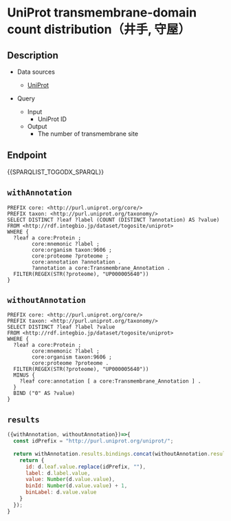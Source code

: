 # UniProt transmembrane-domain count distribution（井手, 守屋）

## Description

- Data sources
    - [UniProt](https://www.uniprot.org/)

- Query
    - Input
        - UniProt ID
    - Output
        - The number of transmembrane site

## Endpoint
{{SPARQLIST_TOGODX_SPARQL}}

## `withAnnotation`
```sparql
PREFIX core: <http://purl.uniprot.org/core/>
PREFIX taxon: <http://purl.uniprot.org/taxonomy/>
SELECT DISTINCT ?leaf ?label (COUNT (DISTINCT ?annotation) AS ?value)
FROM <http://rdf.integbio.jp/dataset/togosite/uniprot>
WHERE {    
  ?leaf a core:Protein ;
        core:mnemonic ?label ;
  		core:organism taxon:9606 ;
  		core:proteome ?proteome ;
  		core:annotation ?annotation .       
  		?annotation a core:Transmembrane_Annotation .
  FILTER(REGEX(STR(?proteome), "UP000005640"))
}   
```

## `withoutAnnotation`
```sparql
PREFIX core: <http://purl.uniprot.org/core/>
PREFIX taxon: <http://purl.uniprot.org/taxonomy/>
SELECT DISTINCT ?leaf ?label ?value
FROM <http://rdf.integbio.jp/dataset/togosite/uniprot>
WHERE {
  ?leaf a core:Protein ;
        core:mnemonic ?label ;
        core:organism taxon:9606 ;
        core:proteome ?proteome .
  FILTER(REGEX(STR(?proteome), "UP000005640"))
  MINUS {
    ?leaf core:annotation [ a core:Transmembrane_Annotation ] .
  }
  BIND ("0" AS ?value)
}
```

## `results`

```javascript
({withAnnotation, withoutAnnotation})=>{
  const idPrefix = "http://purl.uniprot.org/uniprot/";
  
  return withAnnotation.results.bindings.concat(withoutAnnotation.results.bindings).map(d => {
    return {
      id: d.leaf.value.replace(idPrefix, ""),
      label: d.label.value,
      value: Number(d.value.value),
      binId: Number(d.value.value) + 1,
      binLabel: d.value.value
    }
  });
}
```